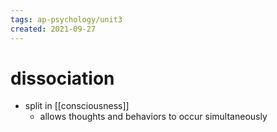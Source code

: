 ```yaml
---
tags: ap-psychology/unit3 
created: 2021-09-27
---
```


# dissociation

- split in [[consciousness]]
	- allows thoughts and behaviors to occur simultaneously 
